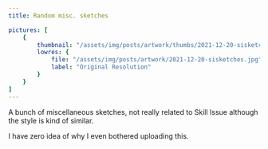 ```yaml
---
title: Random misc. sketches

pictures: [
	{
		thumbnail: "/assets/img/posts/artwork/thumbs/2021-12-20-sisketches.jpg",
		lowres: {
			file: "/assets/img/posts/artwork/2021-12-20-sisketches.jpg",
			label: "Original Resolution"
		}
	}
]
---
```

A bunch of miscellaneous sketches, not really related to Skill Issue although the style is kind of similar.

I have zero idea of why I even bothered uploading this.

